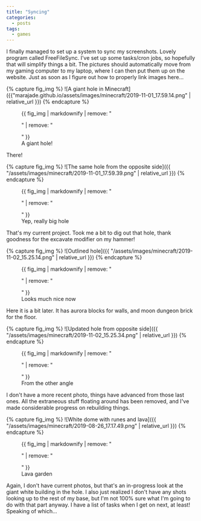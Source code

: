 ```yaml
---
title: "Syncing"
categories: 
  - posts
tags:
  - games
---
```


I finally managed to set up a system to sync my screenshots. Lovely program
called FreeFileSync. I've set up some tasks/cron jobs, so hopefully that will
simplify things a bit. The pictures should automatically move from my gaming
computer to my laptop, where I can then put them up on the website. Just as soon
as I figure out how to properly link images here...

{% capture fig_img %}
![A giant hole in Minecraft]({{"marajade.github.io/assets/images/minecraft/2019-11-01_17.59.14.png" | relative_url }})
{% endcapture %}

<figure>
  {{ fig_img | markdownify | remove: "<p>" | remove: "</p>" }}
  <figcaption>A giant hole!</figcaption>
</figure>

There!

{% capture fig_img %}
![The same hole from the opposite side]({{ "/assets/images/minecraft/2019-11-01_17.59.39.png" | relative_url }})
{% endcapture %}

<figure>
  {{ fig_img | markdownify | remove: "<p>" | remove: "</p>" }}
  <figcaption>Yep, really big hole</figcaption>
</figure>

That's my current project. Took me a bit to dig out that hole, thank goodness
for the excavate modifier on my hammer!

{% capture fig_img %}
![Outlined hole]({{ "/assets/images/minecraft/2019-11-02_15.25.14.png" | relative_url }})
{% endcapture %}

<figure>
  {{ fig_img | markdownify | remove: "<p>" | remove: "</p>" }}
  <figcaption>Looks much nice now</figcaption>
</figure>

Here it is a bit later. It has aurora blocks for  walls, and moon dungeon brick
for the floor.

{% capture fig_img %}
![Updated hole from opposite side]({{ "/assets/images/minecraft/2019-11-02_15.25.34.png" | relative_url }})
{% endcapture %}

<figure>
  {{ fig_img | markdownify | remove: "<p>" | remove: "</p>" }}
  <figcaption>From the other angle</figcaption>
</figure>

I don't have a more recent photo, things have advanced from those last ones. All
the extraneous stuff floating around has been removed, and I've made
considerable progress on rebuilding things.

{% capture fig_img %}
![White dome with runes and lava]({{ "/assets/images/minecraft/2019-08-26_17.17.49.png" | relative_url }})
{% endcapture %}

<figure>
  {{ fig_img | markdownify | remove: "<p>" | remove: "</p>" }}
  <figcaption>Lava garden</figcaption>
</figure>

Again, I don't have current photos, but that's an in-progress look at the giant
white building in the hole. I also just realized I don't have any shots looking
up to the rest of my base, but I'm not 100% sure what I'm going to do with that
part anyway. I have a list of tasks when I get on next, at least! Speaking of
which...
